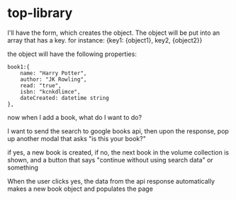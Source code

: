 # top-library

I'll have the form, which creates the object. The object will be put into an array that has a key. 
for instance: 
{key1: {object1}, key2, {object2}}

the object will have the following properties: 

    book1:{
        name: "Harry Potter",
        author: "JK Rowling",
        read: "true",
        isbn: "kcnkdlimce",
        dateCreated: datetime string
    }, 

now when I add a book, what do I want to do? 

I want to send the search to google books api, then upon the response, pop up another modal that asks "is this your book?"

if yes, a new book is created, if no, the next book in the volume collection is shown, and a button that says "continue without using search data" or something 

When the user clicks yes, the data from the api response automatically makes a new book object and populates the page 

